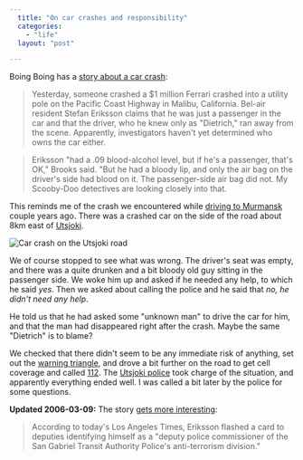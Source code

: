 ```yaml
---
  title: "On car crashes and responsibility"
  categories: 
    - "life"
  layout: "post"

---
```

Boing Boing has a [story about a car crash][1]:

> Yesterday, someone crashed a $1 million Ferrari crashed into a utility pole on the Pacific Coast Highway in Malibu, California. Bel-air resident Stefan Eriksson claims that he was just a passenger in the car and that the driver, who he knew only as "Dietrich," ran away from the scene. Apparently, investigators haven't yet determined who owns the car either.

> Eriksson "had a .09 blood-alcohol level, but if he's a passenger, that's OK," Brooks said. "But he had a bloody lip, and only the air bag on the driver's side had blood on it. The passenger-side air bag did not. My Scooby-Doo detectives are looking closely into that. 

This reminds me of the crash we encountered while [driving to Murmansk][2] couple years ago. There was a crashed car on the side of the road about 8km east of [Utsjoki][3].

![Car crash on the Utsjoki road](http://bergie.iki.fi/midcom-serveattachmentguid-56229e1c9a022ae3cd2a29be5d56a8d1/Utsjoki_car_crash.jpg)

We of course stopped to see what was wrong. The driver's seat was empty, and there was a quite drunken and a bit bloody old guy sitting in the passenger side. We woke him up and asked if he needed any help, to which he said _yes_. Then we asked about calling the police and he said that _no, he didn't need any help_.

He told us that he had asked some "unknown man" to drive the car for him, and that the man had disappeared right after the crash. Maybe the same "Dietrich" is to blame?

We checked that there didn't seem to be any immediate risk of anything, set out the [warning triangle][6], and drove a bit further on the road to get cell coverage and called [112][4]. The [Utsjoki police][5] took charge of the situation, and apparently everything ended well. I was called a bit later by the police for some questions.

__Updated 2006-03-09:__ The story [gets more interesting][7]:

> According to today's Los Angeles Times, Eriksson flashed a card to deputies identifying himself as a "deputy police commissioner of the San Gabriel Transit Authority Police's anti-terrorism division."

[1]: http://www.boingboing.net/2006/02/22/rare_ferrari_busted_.html
[2]: http://www.routamc.org/gallery/lapland-2003/
[3]: http://en.wikipedia.org/wiki/Utsjoki
[4]: http://www.112.fi/
[5]: http://www.poliisi.fi/intermin/trader10.nsf/pollookup/F585701388868A69C2256B9F0023F216
[6]: http://www.ltsa.govt.nz/roadcode/driver-responsibility/crashes1.html
[7]: http://www.boingboing.net/2006/03/08/more_weirdness_aroun.html